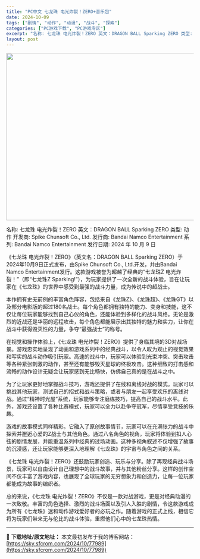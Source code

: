 ```yaml
---
title: "PC中文 七龙珠 电光炸裂！ZERO+音乐包"
date: 2024-10-09
tags: ["剧情", "动作", "动漫", "战斗", "探索"]
categories: ["PC游戏下载", "PC游戏专区"]
excerpt: "名称: 七龙珠 电光炸裂！ZERO 英文：DRAGON BALL Sparking ZERO 类型: 动作 开发商: Spike Chunsoft Co., Ltd. 发行商: Bandai Namco Entertainment 系列: Bandai Namco Entertainment 发行日&hellip;"
layout: post
---
```


<img class="aligncenter size-full wp-image-77990" src="https://sky.sfcrom.com/wp-content/uploads/2024/10/2024100907325888.webp" alt="" width="800" height="450" />

名称: 七龙珠 电光炸裂！ZERO
英文：DRAGON BALL Sparking ZERO
类型: 动作
开发商: Spike Chunsoft Co., Ltd.
发行商: Bandai Namco Entertainment
系列: Bandai Namco Entertainment
发行日期: 2024 年 10 月 9 日

《七龙珠 电光炸裂！ZERO》（英文名：DRAGON BALL Sparking ZERO）于2024年10月9日正式发布，由Spike Chunsoft Co., Ltd.开发，并由Bandai Namco Entertainment发行。这款游戏被誉为超越了经典的“七龙珠Z 电光炸裂！”（即“七龙珠Z Sparking!”），为玩家提供了一次全新的战斗体验，旨在让玩家在《七龙珠》的世界中感受到最强的战斗力量，成为传说中的超战士。

本作拥有史无前例的丰富角色阵容，包括来自《龙珠Z》、《龙珠超》、《龙珠GT》以及部分电影版的超过180名战士。每个角色都拥有独特的能力、变身和技能，这不仅让每位玩家能够找到自己心仪的角色，还能体验到多样化的战斗风格。无论是激烈的近战还是华丽的远程攻击，每个角色都能展示出其独特的魅力和实力，让你在战斗中获得毁灭性的力量，争夺“最强战士”的称号。

在视觉和操作体验上，《七龙珠 电光炸裂！ZERO》提供了身临其境的3D对战场景。游戏忠实地呈现了动画和游戏系列中的经典战斗，以令人叹为观止的视觉效果和写实的战斗动作吸引玩家。高速的战斗中，玩家可以体验到光束冲突、突击攻击等各种紧张刺激的动作，甚至还有能够毁灭星球的终极攻击。这种细致的打击感和流畅的动作设计无疑会让玩家感到无比畅快，仿佛自己真的是在战斗之中。

为了让玩家更好地掌握战斗技巧，游戏还提供了在线和离线对战的模式。玩家可以挑战其他玩家，测试自己的招式和战斗策略，或者与朋友一起享受欢乐的离线对战。通过“精神时光屋”系统，玩家能够专注磨练技巧，提高自己的战斗水平。此外，游戏还设置了各种比赛模式，玩家可以全力以赴争夺冠军，尽情享受竞技的乐趣。

游戏的故事模式同样精彩。它融入了原创故事情节，玩家可以在充满张力的战斗中探索并邂逅心爱的Z战士与其他角色。通过八名角色的视角，玩家将体验到扣人心弦的剧情发展，并能重温系列中经典的过场动画。这种多视角叙述不仅增强了故事的沉浸感，还让玩家能够更深入地理解《七龙珠》的宇宙与角色之间的关系。

《七龙珠 电光炸裂！ZERO》还鼓励玩家创造、玩乐与分享。除了再现经典战斗场景，玩家可以自由设计自己理想中的战斗故事，并与其他粉丝分享。这样的创作空间不仅丰富了游戏内容，也展现了全球玩家的无穷想象力和创造力，让每一位玩家都能成为故事的编织者。

总的来说，《七龙珠 电光炸裂！ZERO》不仅是一款对战游戏，更是对经典动漫的一次致敬。丰富的角色选择、激烈的战斗场面以及引人入胜的剧情，令这款游戏成为所有《七龙珠》迷和动作游戏爱好者的必玩之作。随着游戏的正式上线，相信它将为玩家们带来无与伦比的战斗体验，重燃他们心中的七龙珠热情。

---
📖 **下载地址/原文地址：** 本文最初发布于我的博客网站：[https://sky.sfcrom.com/2024/10/77989](https://sky.sfcrom.com/2024/10/77989)

